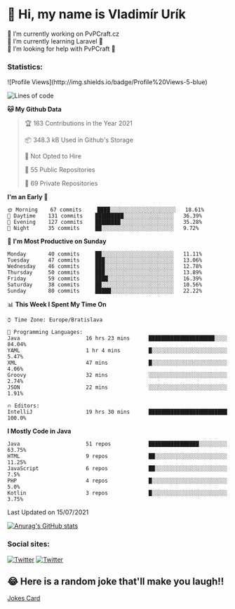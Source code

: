 <h1> 👋 Hi, my name is Vladimír Urík</h1>
<p>
 🔭 I’m currently working on PvPCraft.cz<br>
 🌱 I’m currently learning Laravel 💙<br>
 🤔 I’m looking for help with PvPCraft 💝<br>
</p>
<h3>Statistics:</h3>
<!--START_SECTION:waka-->
![Profile Views](http://img.shields.io/badge/Profile%20Views-5-blue)

![Lines of code](https://img.shields.io/badge/From%20Hello%20World%20I%27ve%20Written-4.5%20million%20lines%20of%20code-blue)

**🐱 My Github Data** 

> 🏆 163 Contributions in the Year 2021
 > 
> 📦 348.3 kB Used in Github's Storage 
 > 
> 🚫 Not Opted to Hire
 > 
> 📜 55 Public Repositories 
 > 
> 🔑 69 Private Repositories  
 > 
**I'm an Early 🐤** 

```text
🌞 Morning    67 commits     ████░░░░░░░░░░░░░░░░░░░░░   18.61% 
🌆 Daytime    131 commits    █████████░░░░░░░░░░░░░░░░   36.39% 
🌃 Evening    127 commits    ████████░░░░░░░░░░░░░░░░░   35.28% 
🌙 Night      35 commits     ██░░░░░░░░░░░░░░░░░░░░░░░   9.72%

```
📅 **I'm Most Productive on Sunday** 

```text
Monday       40 commits     ██░░░░░░░░░░░░░░░░░░░░░░░   11.11% 
Tuesday      47 commits     ███░░░░░░░░░░░░░░░░░░░░░░   13.06% 
Wednesday    46 commits     ███░░░░░░░░░░░░░░░░░░░░░░   12.78% 
Thursday     50 commits     ███░░░░░░░░░░░░░░░░░░░░░░   13.89% 
Friday       59 commits     ████░░░░░░░░░░░░░░░░░░░░░   16.39% 
Saturday     38 commits     ██░░░░░░░░░░░░░░░░░░░░░░░   10.56% 
Sunday       80 commits     █████░░░░░░░░░░░░░░░░░░░░   22.22%

```


📊 **This Week I Spent My Time On** 

```text
⌚︎ Time Zone: Europe/Bratislava

💬 Programming Languages: 
Java                     16 hrs 23 mins      █████████████████████░░░░   84.04% 
YAML                     1 hr 4 mins         █░░░░░░░░░░░░░░░░░░░░░░░░   5.47% 
XML                      47 mins             █░░░░░░░░░░░░░░░░░░░░░░░░   4.06% 
Groovy                   32 mins             ░░░░░░░░░░░░░░░░░░░░░░░░░   2.74% 
JSON                     22 mins             ░░░░░░░░░░░░░░░░░░░░░░░░░   1.91%

🔥 Editors: 
IntelliJ                 19 hrs 30 mins      █████████████████████████   100.0%

```

**I Mostly Code in Java** 

```text
Java                     51 repos            ████████████████░░░░░░░░░   63.75% 
HTML                     9 repos             ██░░░░░░░░░░░░░░░░░░░░░░░   11.25% 
JavaScript               6 repos             ██░░░░░░░░░░░░░░░░░░░░░░░   7.5% 
PHP                      4 repos             █░░░░░░░░░░░░░░░░░░░░░░░░   5.0% 
Kotlin                   3 repos             █░░░░░░░░░░░░░░░░░░░░░░░░   3.75%

```



 Last Updated on 15/07/2021
<!--END_SECTION:waka-->

[![Anurag's GitHub stats](https://github-readme-stats.vercel.app/api?username=vladimir-urik)](https://github.com/anuraghazra/github-readme-stats)

<h3>Social sites:</h3>
<p><a href="https://twitter.com/GGGEDR" target="_blank"><img alt="Twitter" src="https://img.shields.io/badge/twitter-%231DA1F2.svg?&style=for-the-badge&logo=twitter&logoColor=white" /></a> <a href="https://www.reddit.com/user/GGGEDR" target="_blank"><img alt="Twitter" src="https://img.shields.io/badge/reddit-%23FE6262.svg?&style=for-the-badge&logo=reddit&logoColor=white" /></a>
</p>

## 😂 Here is a random joke that'll make you laugh!!
[Jokes Card](https://readme-jokes.vercel.app/api)

